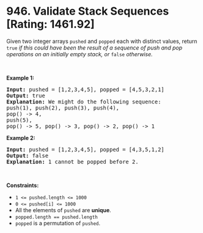 # 946. Validate Stack Sequences [Rating: 1461.92]

<p>Given two integer arrays <code>pushed</code> and <code>popped</code> each with distinct values, return <code>true</code><em> if this could have been the result of a sequence of push and pop operations on an initially empty stack, or </em><code>false</code><em> otherwise.</em></p>

<p>&nbsp;</p>
<p><strong class="example">Example 1:</strong></p>

<pre>
<strong>Input:</strong> pushed = [1,2,3,4,5], popped = [4,5,3,2,1]
<strong>Output:</strong> true
<strong>Explanation:</strong> We might do the following sequence:
push(1), push(2), push(3), push(4),
pop() -&gt; 4,
push(5),
pop() -&gt; 5, pop() -&gt; 3, pop() -&gt; 2, pop() -&gt; 1
</pre>

<p><strong class="example">Example 2:</strong></p>

<pre>
<strong>Input:</strong> pushed = [1,2,3,4,5], popped = [4,3,5,1,2]
<strong>Output:</strong> false
<strong>Explanation:</strong> 1 cannot be popped before 2.
</pre>

<p>&nbsp;</p>
<p><strong>Constraints:</strong></p>

<ul>
	<li><code>1 &lt;= pushed.length &lt;= 1000</code></li>
	<li><code>0 &lt;= pushed[i] &lt;= 1000</code></li>
	<li>All the elements of <code>pushed</code> are <strong>unique</strong>.</li>
	<li><code>popped.length == pushed.length</code></li>
	<li><code>popped</code> is a permutation of <code>pushed</code>.</li>
</ul>
